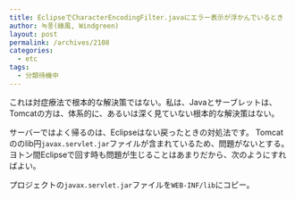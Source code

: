 ```yaml
---
title: EclipseでCharacterEncodingFilter.javaにエラー表示が浮かんでいるとき
author: 녹풍(綠風, Windgreen)
layout: post
permalink: /archives/2108
categories:
  - etc
tags:
  - 分類待機中
---
```

これは対症療法で根本的な解決策ではない。私は、Javaとサーブレットは、Tomcatの方は、体系的に、あるいは深く見ていない根本的な解決策はない。

サーバーではよく帰るのは、Eclipseはない戻ったときの対処法です。 Tomcatののlib円`javax.servlet.jar`ファイルが含まれているため、問題がないとする。ヨトン間Eclipseで回す時も問題が生じることはあまりだから、次のようにすればよい。

プロジェクトの`javax.servlet.jar`ファイルを`WEB-INF/lib`にコピー。